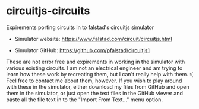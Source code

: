 # circuitjs-circuits
Expirements porting circuits in to falstad's circuitjs simulator

  * Simulator website:
    https://www.falstad.com/circuit/circuitjs.html

  * Simulator GitHub:
    https://github.com/pfalstad/circuitjs1

These are not error free and expirements in working in the simulator with various existing circuits. I am not an electrical engineer and am trying to learn how these work by recreating them, but I can't really help with them. :( Feel free to contact me about them, however. If you wish to play around with these in the simulator, either download my files from GitHub and open them in the simulator, or just open the text files in the GitHub viewer and paste all the file text in to the "Import From Text..." menu option.
